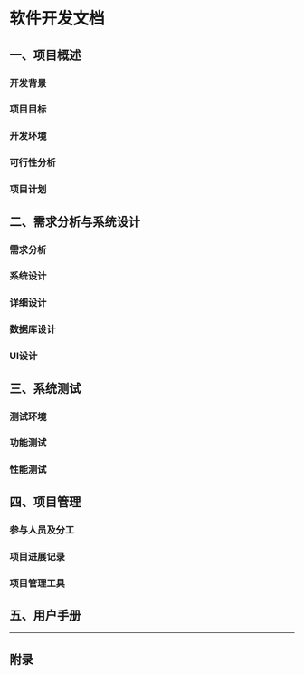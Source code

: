 # 软件开发文档

## 一、项目概述

### 开发背景
<!-- 需要补充的内容：
- 项目的业务背景和现实需求
- 当前存在的问题或痛点
- 为什么需要开发这个系统
- 目标用户群体分析
-->

### 项目目标
<!-- 需要补充的内容：
- 明确的项目目标和预期成果
- 要解决的核心问题
- 系统的主要功能定位
- 项目成功的衡量标准
-->

### 开发环境
<!-- 需要补充的内容：
- 前端技术栈（Vue.js等）
- 后端技术栈（Python Flask等）
- 数据库选型
- 开发工具和IDE
- 版本控制工具
- 操作系统和运行环境要求
-->

### 可行性分析
<!-- 需要补充的内容：
- 技术可行性：技术方案的可实现性
- 经济可行性：开发成本和预算分析
- 时间可行性：开发周期和里程碑计划
- 人力可行性：团队技能匹配度分析
- 风险评估和应对策略
-->

### 项目计划
<!-- 需要补充的内容：
- 详细的项目时间表和里程碑
- 各阶段的交付物
- 资源分配计划
- 关键路径分析
- 风险管控措施
-->

## 二、需求分析与系统设计

### 需求分析
<!-- 需要补充的内容：
- 功能性需求：系统必须实现的功能
- 非功能性需求：性能、安全性、可用性等
- 用户需求调研结果
- 业务流程分析
- 用例图和用户故事
-->

### 系统设计
<!-- 需要补充的内容：
- 系统整体架构设计
- 前后端分离架构说明
- 模块划分和职责定义
- 系统边界和接口定义
- 技术架构选型说明
-->

### 详细设计
<!-- 需要补充的内容：
- 各模块的详细设计说明
- 类图和时序图
- 接口设计文档
- 算法设计和流程图
- 关键技术实现方案
-->

### 数据库设计
<!-- 需要补充的内容：
- 数据库概念模型（ER图）
- 数据库逻辑结构设计
- 表结构设计和字段说明
- 索引设计和性能优化
- 数据安全和备份策略
-->

### UI设计
<!-- 需要补充的内容：
- 用户界面设计原则
- 页面布局和导航设计
- 交互设计说明
- 响应式设计考虑
- 用户体验优化方案
- 原型图和效果图
-->

## 三、系统测试

### 测试环境
<!-- 需要补充的内容：
- 测试环境配置说明
- 测试数据准备
- 测试工具选择
- 测试环境与生产环境的差异
- 环境搭建步骤
-->

### 功能测试
<!-- 需要补充的内容：
- 功能测试用例设计
- 测试覆盖率要求
- 边界值测试和异常测试
- 用户界面测试
- 集成测试方案
- 测试结果记录和缺陷管理
-->

### 性能测试
<!-- 需要补充的内容：
- 性能测试指标定义
- 负载测试和压力测试
- 响应时间和吞吐量测试
- 并发用户测试
- 资源使用率监控
- 性能优化建议
-->

## 四、项目管理

### 参与人员及分工
<!-- 需要补充的内容：
- 项目团队组织架构
- 各成员角色和职责分工
- 技能矩阵和专业背景
- 沟通协作机制
- 团队协作工具使用
-->

### 项目进展记录
<!-- 需要补充的内容：
- 项目各阶段完成情况
- 里程碑达成记录
- 问题解决记录
- 变更管理记录
- 项目风险应对记录
- 经验教训总结
-->

### 项目管理工具
<!-- 需要补充的内容：
- 项目管理软件使用（如Jira、Trello等）
- 代码版本管理工具（Git）
- 协作沟通工具
- 文档管理工具
- 自动化构建和部署工具
-->

## 五、用户手册
<!-- 需要补充的内容：
- 系统安装和配置指南
- 用户操作手册
- 功能模块使用说明
- 常见问题解答（FAQ）
- 故障排除指南
- 系统维护说明
- 技术支持联系方式
-->

---

## 附录
<!-- 可根据需要添加：
- 参考文献
- 术语表
- 代码规范
- 部署指南
- API文档
-->